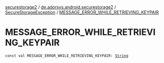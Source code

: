[securestorage2](../../index.md) / [de.adorsys.android.securestorage2](../index.md) / [SecureStorageException](index.md) / [MESSAGE_ERROR_WHILE_RETRIEVING_KEYPAIR](./-m-e-s-s-a-g-e_-e-r-r-o-r_-w-h-i-l-e_-r-e-t-r-i-e-v-i-n-g_-k-e-y-p-a-i-r.md)

# MESSAGE_ERROR_WHILE_RETRIEVING_KEYPAIR

`const val MESSAGE_ERROR_WHILE_RETRIEVING_KEYPAIR: `[`String`](https://kotlinlang.org/api/latest/jvm/stdlib/kotlin/-string/index.html)